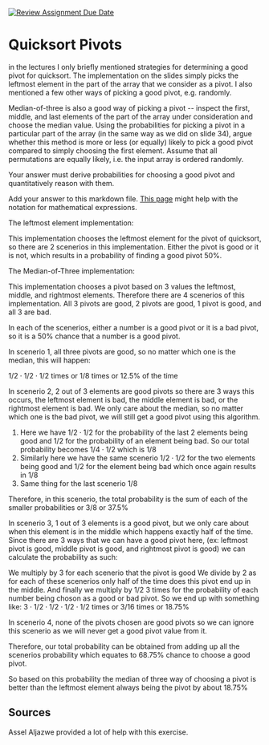 [![Review Assignment Due Date](https://classroom.github.com/assets/deadline-readme-button-24ddc0f5d75046c5622901739e7c5dd533143b0c8e959d652212380cedb1ea36.svg)](https://classroom.github.com/a/IF3rQO50)
# Quicksort Pivots

in the lectures I only briefly mentioned strategies for determining a good pivot
for quicksort. The implementation on the slides simply picks the leftmost
element in the part of the array that we consider as a pivot. I also mentioned a
few other ways of picking a good pivot, e.g. randomly.

Median-of-three is also a good way of picking a pivot -- inspect the first,
middle, and last elements of the part of the array under consideration and
choose the median value. Using the probabilities for picking a pivot in a
particular part of the array (in the same way as we did on slide 34), argue
whether this method is more or less (or equally) likely to pick a good pivot
compared to simply choosing the first element. Assume that all permutations are
equally likely, i.e. the input array is ordered randomly.

Your answer must derive probabilities for choosing a good pivot and
quantitatively reason with them.

Add your answer to this markdown file. [This
page](https://docs.github.com/en/get-started/writing-on-github/working-with-advanced-formatting/writing-mathematical-expressions)
might help with the notation for mathematical expressions.

The leftmost element implementation:

This implementation chooses the leftmost element for the pivot of quicksort, so there are 2 scenerios in this implementation.
Either the pivot is good or it is not, which results in a probability of finding a good pivot 50%.

The Median-of-Three implementation:

This implementation chooses a pivot based on 3 values the leftmost, middle, and rightmost elements. Therefore there are 4 scenerios of
this implementation. All 3 pivots are good, 2 pivots are good, 1 pivot is good, and all 3 are bad.

In each of the scenerios, either a number is a good pivot or it is a bad pivot, so it is a 50% chance that a number is a good pivot.

In scenerio 1, all three pivots are good, so no matter which one is the median, this will happen:

$1/2 \cdot 1/2 \cdot 1/2$ times or 1/8 times or 12.5% of the time

In scenerio 2, 2 out of 3 elements are good pivots so there are 3 ways this occurs, the leftmost element is bad, the middle
element is bad, or the rightmost element is bad. We only care about the median, so no matter which one is the bad pivot,
we will still get a good pivot using this algorithm.

1. Here we have $1/2 \cdot 1/2$ for the probability of the last 2 elements being good and 1/2 for the probability of an element
   being bad. So our total probability becomes $1/4 \cdot 1/2$ which is 1/8
2. Similarly here we have the same scenerio $1/2 \cdot 1/2$ for the two elements being good and 1/2 for the element being bad
   which once again results in 1/8
3. Same thing for the last scenerio 1/8

Therefore, in this scenerio, the total probability is the sum of each of the smaller probabilities or 3/8 or 37.5%

In scenerio 3, 1 out of 3 elements is a good pivot, but we only care about when this element is in the middle which happens exactly
half of the time. Since there are 3 ways that we can have a good pivot here, (ex: leftmost pivot is good, middle pivot is good, and
rightmost pivot is good) we can calculate the probability as such:

We multiply by 3 for each scenerio that the pivot is good
We divide by 2 as for each of these scenerios only half of the time does this pivot end up in the middle.
And finally we multiply by 1/2 3 times for the probability of each number being choson as a good or bad pivot.
So we end up with something like:
$3 \cdot 1/2 \cdot 1/2 \cdot 1/2 \cdot 1/2$ times or 3/16 times or 18.75%

In scenerio 4, none of the pivots chosen are good pivots so we can ignore this scenerio as we will never get a good pivot value from it.

Therefore, our total probability can be obtained from adding up all the scenerios probability which equates to 68.75% chance to choose
a good pivot.

So based on this probability the median of three way of choosing a pivot is better than the leftmost element always being the pivot by
about 18.75%

## Sources

Assel Aljazwe provided a lot of help with this exercise.
